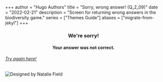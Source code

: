 +++
author = "Hugo Authors"
title = "Sorry, wrong answer! (Q_2_09)"
date = "2022-02-21"
description = "Screen for returning wrong answers in the biodiversity game."
series = ["Themes Guide"]
aliases = ["migrate-from-jekyl"]
+++

### <center> We're sorry! </center>
#### <center> Your answer was not correct. 
###### [Try again here!](https://biodivgame.github.io/archive/question-2_09/question-2_09/)

![Designed by Natalie Field](/img/nucifraga.jpg)
